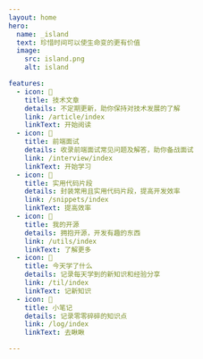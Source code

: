```yaml
---
layout: home
hero:
  name: _island
  text: 珍惜时间可以使生命变的更有价值
  image:
    src: island.png
    alt: island

features:
  - icon: 🥩
    title: 技术文章
    details: 不定期更新，助你保持对技术发展的了解
    link: /article/index
    linkText: 开始阅读
  - icon: 🍔
    title: 前端面试
    details: 收录前端面试常见问题及解答，助你备战面试
    link: /interview/index
    linkText: 开始学习
  - icon: 🍪
    title: 实用代码片段
    details: 封装常用且实用代码片段，提高开发效率
    link: /snippets/index
    linkText: 提高效率
  - icon: 🍟
    title: 我的开源
    details: 拥抱开源，开发有趣的东西
    link: /utils/index
    linkText: 了解更多
  - icon: 🍳
    title: 今天学了什么
    details: 记录每天学到的新知识和经验分享
    link: /til/index
    linkText: 记新知识
  - icon: 🌭
    title: 小笔记
    details: 记录零零碎碎的知识点
    link: /log/index
    linkText: 去瞅瞅

---
```

